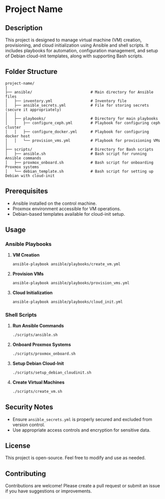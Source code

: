 # Project Name

## Description
This project is designed to manage virtual machine (VM) creation, provisioning, and cloud initialization using Ansible and shell scripts. It includes playbooks for automation, configuration management, and setup of Debian cloud-init templates, along with supporting Bash scripts.

## Folder Structure
```
project-name/
|
├── ansible/                          # Main directory for Ansible files
│   ├── inventory.yml                 # Inventory file
│   ├── ansible_secrets.yml           # File for storing secrets (secure it appropriately)
│   │
│   ├── playbooks/                    # Directory for main playbooks
│   │   ├── configure_ceph.yml        # Playbook for configuring ceph cluster
│   │   ├── configure_docker.yml      # Playbook for configuring docker host
│   │   └── provision_vms.yml         # Playbook for provisioning VMs
│
├── scripts/                          # Directory for Bash scripts
│   ├── ansible.sh                    # Bash script for running Ansible commands
│   ├── proxmox_onboard.sh            # Bash script for onboarding Proxmox systems
│   └── debian_template.sh            # Bash script for setting up Debian with cloud-init
```

## Prerequisites
- Ansible installed on the control machine.
- Proxmox environment accessible for VM operations.
- Debian-based templates available for cloud-init setup.

## Usage

### Ansible Playbooks
1. **VM Creation**
   ```bash
   ansible-playbook ansible/playbooks/create_vm.yml
   ```

2. **Provision VMs**
   ```bash
   ansible-playbook ansible/playbooks/provision_vms.yml
   ```

3. **Cloud Initialization**
   ```bash
   ansible-playbook ansible/playbooks/cloud_init.yml
   ```

### Shell Scripts
1. **Run Ansible Commands**
   ```bash
   ./scripts/ansible.sh
   ```

2. **Onboard Proxmox Systems**
   ```bash
   ./scripts/proxmox_onboard.sh
   ```

3. **Setup Debian Cloud-Init**
   ```bash
   ./scripts/setup_debian_cloudinit.sh
   ```

4. **Create Virtual Machines**
   ```bash
   ./scripts/create_vm.sh
   ```

## Security Notes
- Ensure `ansible_secrets.yml` is properly secured and excluded from version control.
- Use appropriate access controls and encryption for sensitive data.

## License
This project is open-source. Feel free to modify and use as needed.

## Contributing
Contributions are welcome! Please create a pull request or submit an issue if you have suggestions or improvements.

